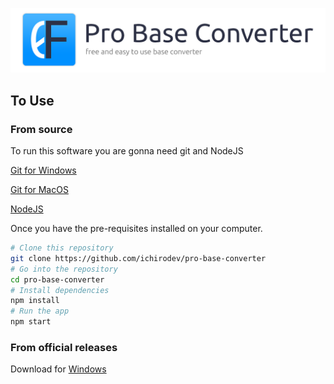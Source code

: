![Pro Base Converter](header_readme.png)
## To Use
### From source
To run this software you are gonna need git and NodeJS 

[Git for Windows](https://git-scm.com/download/windows) 

[Git for MacOS](https://git-scm.com/download/mac) 

[NodeJS](https://nodejs.org/en/download/)

Once you have the pre-requisites installed on your computer.
```bash
# Clone this repository
git clone https://github.com/ichirodev/pro-base-converter
# Go into the repository
cd pro-base-converter
# Install dependencies
npm install
# Run the app
npm start
```
### From official releases
Download for [Windows](https://github.com/ichirodev/pro-base-converter/releases/download/v0.0.2-beta/pro-base-converter-0.0.2-beta_amd64_w32.exe)
